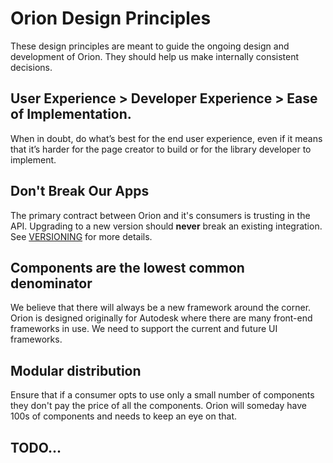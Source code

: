 <!---
Copyright 2016 Autodesk,Inc.

Licensed under the Apache License, Version 2.0 (the "License");
you may not use this file except in compliance with the License.
You may obtain a copy of the License at

    http://www.apache.org/licenses/LICENSE-2.0

Unless required by applicable law or agreed to in writing, software
distributed under the License is distributed on an "AS IS" BASIS,
WITHOUT WARRANTIES OR CONDITIONS OF ANY KIND, either express or implied.
See the License for the specific language governing permissions and
limitations under the License.
-->

# Orion Design Principles

These design principles are meant to guide the ongoing design and development of Orion. They should help us make internally consistent decisions.

## User Experience > Developer Experience > Ease of Implementation.

When in doubt, do what’s best for the end user experience, even if it means that it’s harder for the page creator to build or for the library developer to implement.

## Don't Break Our Apps

The primary contract between Orion and it's consumers is trusting in the API. Upgrading
to a new version should **never** break an existing integration. See [VERSIONING](rational/VERSIONING.md) for more details.

## Components are the lowest common denominator

We believe that there will always be a new framework around the corner. Orion is designed originally for Autodesk where there are many front-end frameworks in use. We need to support the current and future UI frameworks.

## Modular distribution

Ensure that if a consumer opts to use only a small number of components they don't pay the price of all the components. Orion will someday have 100s of components and needs to keep an eye on that.

## TODO...
